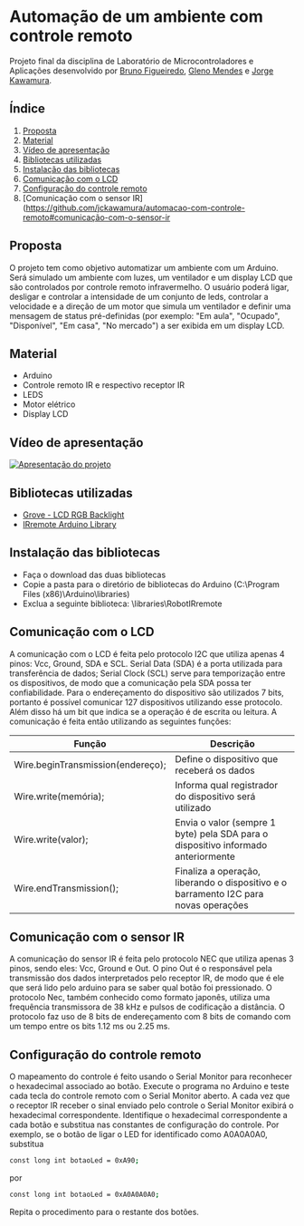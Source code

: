 # Automação de um ambiente com controle remoto
Projeto final da disciplina de Laboratório de Microcontroladores e Aplicações desenvolvido por [Bruno Figueiredo](https://github.com/BrunoFig), [Gleno Mendes](https://github.com/gmpsmendes) e [Jorge Kawamura](https://github.com/jckawamura).

## Índice
1. [Proposta](https://github.com/jckawamura/automacao-com-controle-remoto#proposta)
2. [Material](https://github.com/jckawamura/automacao-com-controle-remoto#material)
3. [Vídeo de apresentação](https://github.com/jckawamura/automacao-com-controle-remoto#vídeo-de-apresentação)
4. [Bibliotecas utilizadas](https://github.com/jckawamura/automacao-com-controle-remoto#bibliotecas-utilizadas)
5. [Instalação das bibliotecas](https://github.com/jckawamura/automacao-com-controle-remoto#instalação-das-bibliotecas)
6. [Comunicação com o LCD](https://github.com/jckawamura/automacao-com-controle-remoto#comunicação-com-o-lcd)
7. [Configuração do controle remoto](https://github.com/jckawamura/automacao-com-controle-remoto#configuração-do-controle-remoto)
7. [Comunicação com o sensor IR](https://github.com/jckawamura/automacao-com-controle-remoto#comunicação-com-o-sensor-ir

## Proposta
O projeto tem como objetivo automatizar um ambiente com um Arduino. Será simulado um ambiente com luzes, um ventilador e um display LCD que são controlados por controle remoto infravermelho.
O usuário poderá ligar, desligar e controlar a intensidade de um conjunto de leds, controlar a velocidade e a direção de um motor que simula um ventilador e definir uma mensagem de status pré-definidas (por exemplo: "Em aula", "Ocupado", "Disponível", "Em casa", "No mercado") a ser exibida em um display LCD.

## Material
- Arduino
- Controle remoto IR e respectivo receptor IR
- LEDS
- Motor elétrico
- Display LCD

## Vídeo de apresentação
[![Apresentação do projeto](https://img.youtube.com/vi/Y13-LeeWbRk/0.jpg)](https://www.youtube.com/watch?edit=vd&v=Y13-LeeWbRk "Apresentação do projeto")

## Bibliotecas utilizadas
- [Grove - LCD RGB Backlight](https://github.com/Seeed-Studio/Grove_LCD_RGB_Backlight)
- [IRremote Arduino Library](https://github.com/z3t0/Arduino-IRremote)

## Instalação das bibliotecas
- Faça o download das duas bibliotecas
- Copie a pasta para o diretório de bibliotecas do Arduino (C:\Program Files (x86)\Arduino\libraries)
- Exclua a seguinte biblioteca: \libraries\RobotIRremote

## Comunicação com o LCD
A comunicação com o LCD é feita pelo protocolo I2C que utiliza apenas 4 pinos: Vcc, Ground, SDA e SCL.
Serial Data (SDA) é a porta utilizada para transferência de dados; Serial Clock (SCL) serve para temporização entre os dispositivos, de modo que a comunicação pela SDA possa ter confiabilidade.
Para o endereçamento do dispositivo são utilizados 7 bits, portanto é possível comunicar 127 dispositivos utilizando esse protocolo. Além disso há um bit que indica se a operação é de escrita ou leitura.
A comunicação é feita então utilizando as seguintes funções:

| Função | Descrição |
| ------ | ------ |
| Wire.beginTransmission(endereço); | Define o dispositivo que receberá os dados |
| Wire.write(memória); | Informa qual registrador do dispositivo será utilizado |
| Wire.write(valor); | Envia o valor (sempre 1 byte) pela SDA para o dispositivo informado anteriormente |
| Wire.endTransmission(); | Finaliza a operação, liberando o dispositivo e o barramento I2C para novas operações |

## Comunicação com o sensor IR
A comunicação do sensor IR é feita pelo protocolo NEC que utiliza apenas 3 pinos, sendo eles: Vcc, Ground e Out.
O pino Out é o responsável pela transmissão dos dados interpretados pelo receptor IR, de modo que é ele que será lido pelo arduino para se saber qual botão foi pressionado.
O protocolo Nec, também conhecido como formato japonês, utiliza uma frequência transmissora de 38 kHz e pulsos de codificação a distância. O protocolo faz uso de 8 bits de endereçamento com 8 bits de comando com um tempo entre os bits 1.12 ms ou 2.25 ms.

## Configuração do controle remoto
O mapeamento do controle é feito usando o Serial Monitor para reconhecer o hexadecimal associado ao botão.
Execute o programa no Arduino e teste cada tecla do controle remoto com o Serial Monitor aberto. A cada vez que o receptor IR receber o sinal enviado pelo controle o Serial Monitor exibirá o hexadecimal correspondente. Identifique o  hexadecimal correspondente a cada botão e substitua nas constantes de configuração do controle. Por exemplo, se o botão de ligar o LED for identificado como A0A0A0A0, substitua
```sh
const long int botaoLed = 0xA90;
```
por

```sh
const long int botaoLed = 0xA0A0A0A0;
```
Repita o procedimento para o restante dos botões.



